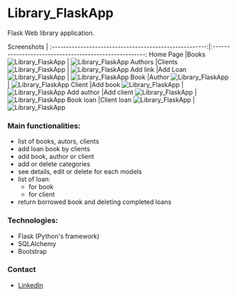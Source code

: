# Library_FlaskApp

Flask Web library application.

Screenshots                                             |
:------------------------------------------------------:|:------------------------------------------------------:
Home Page                                               |Books
![Library_FlaskApp](../main/screenshot/home_page.png)   |  ![Library_FlaskApp](../main/screenshot/books.png)
Authors                                                 |Clients
![Library_FlaskApp](../main/screenshot/authors.png)     |  ![Library_FlaskApp](../main/screenshot/clients.png)
Add link                                                |Add Loan
![Library_FlaskApp](../main/screenshot/add.png)         |  ![Library_FlaskApp](../main/screenshot/add_loan.png)
Book                                                    |Author
![Library_FlaskApp](../main/screenshot/book.png)        |  ![Library_FlaskApp](../main/screenshot/author.png)
Client                                                  |Add book
![Library_FlaskApp](../main/screenshot/client.png)      |  ![Library_FlaskApp](../main/screenshot/new_book.png)
Add author                                              |Add client
![Library_FlaskApp](../main/screenshot/new_author.png)  |  ![Library_FlaskApp](../main/screenshot/new_client.png)
Book loan                                               |Client loan
![Library_FlaskApp](../main/screenshot/book_loan.png)   |  ![Library_FlaskApp](../main/screenshot/client_loan.png)

### Main functionalities:
- list of books, autors, clients
- add loan book by clients
- add book, author or client
- add or delete categories
- see details, edit or delete for each models
- list of loan:
    - for book
    - for client
- return borrowed book and deleting completed loans

### Technologies:
* Flask (Python's framework)
* SQLAlchemy
* Bootstrap

### Contact
* [LinkedIn](https://www.linkedin.com/in/mariusz-kuleta/)

